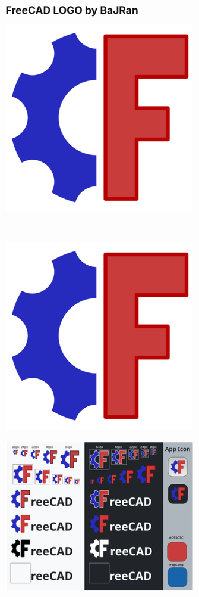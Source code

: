 <!-- Begin README -->

# FreeCAD LOGO by BaJRan

<p align="center">
    <img src=
    "Inkscape_export_SVG\FreeCAD LOGO V4_CL_BlkBackground_WthKontur_EXPORT.svg" />
    </br>
    </br>
</p>
</br>
</br>

<p align="center">
    <img src=
    "Inkscape_export_SVG\FreeCAD LOGO V4_CL_WhtBackground_WthKontur_EXPORT.svg" />
    </br>
    </br>
    
<p align="center">
    <img src=
    "template_export_SVG\template_BaJRan.svg" />
    </br>
    </br>
</p>
</br>
</br>
